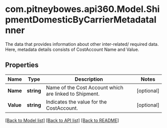 # com.pitneybowes.api360.Model.ShipmentDomesticByCarrierMetadataInner
The data that provides information about other inter-related/ required data.<br /> Here, metadata details consists of CostAccount Name and Value.

## Properties

Name | Type | Description | Notes
------------ | ------------- | ------------- | -------------
**Name** | **string** | Name of the Cost Account which are linked to Shipment. | [optional] 
**Value** | **string** | Indicates the value for the CostAccount. | [optional] 

[[Back to Model list]](../README.md#documentation-for-models) [[Back to API list]](../README.md#documentation-for-api-endpoints) [[Back to README]](../README.md)

